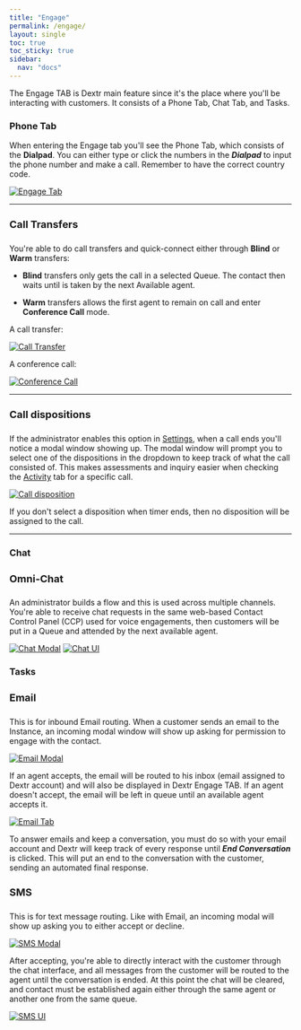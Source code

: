 ```yaml
---
title: "Engage"
permalink: /engage/
layout: single
toc: true
toc_sticky: true
sidebar: 
  nav: "docs"
---
```


The Engage TAB is Dextr main feature since it's the place where you'll be interacting with customers. It consists of a Phone Tab, Chat Tab, and Tasks. 

### Phone Tab

When entering the Engage tab you'll see the Phone Tab, which consists of the **Dialpad**. You can either type or click the numbers in the ***Dialpad*** to input the phone number and make a call. Remember to have the correct country code.

[![Engage Tab](/assets/images/Engage/engage-tab.jpg)](/assets/images/Engage/engage-tab.jpg)


----

#### Call Transfers

You're able to do call transfers and quick-connect either through **Blind** or **Warm** transfers: 

- **Blind** transfers only gets the call in a selected Queue. The contact then waits until is taken by the next Available agent.

- **Warm** transfers allows the first agent to remain on call and enter **Conference Call** mode.

A call transfer:

[![Call Transfer](/assets/images/Engage/transfer-call.jpg)](/assets/images/Engage/transfer-call.jpg)

A conference call:

[![Conference Call](/assets/images/Engage/conference-call.jpg)](/assets/images/Engage/conference-call.jpg)

----
#### Call dispositions

If the administrator enables this option in [Settings](/settings/), when a call ends you'll notice a modal window showing up. The modal window will prompt you to select one of the dispositions in the dropdown to keep track of what the call consisted of. This makes assessments and inquiry easier when checking the [Activity](/activity/) tab for a specific call.

[![Call disposition](/assets/images/Engage/call-disposition.jpg)](/assets/images/Engage/call-disposition.jpg)

If you don't select a disposition when timer ends, then no disposition will be assigned to the call.

----

### Chat

#### Omni-Chat

An administrator builds a flow and this is used across multiple channels. You're able to receive chat requests in the same web-based Contact Control Panel (CCP) used for voice engagements, then customers will be put in a Queue and attended by the next available agent.

[![Chat Modal](/assets/images/Engage/chat-modal.jpg)](/assets/images/Engage/chat-modal.jpg)
[![Chat UI](/assets/images/Engage/chat-ui.jpg)](/assets/images/Engage/chat-ui.jpg)

### Tasks

#### Email

This is for inbound Email routing. When a customer sends an email to the Instance, an incoming modal window will show up asking for permission to engage with the contact.

[![Email Modal](/assets/images/emailDocs.jpg)](/assets/images/emailDocs.jpg)

If an agent accepts, the email will be routed to his inbox (email assigned to Dextr account) and will also be displayed in Dextr Engage TAB. If an agent doesn't accept, the email will be left in queue until an available agent accepts it.

[![Email Tab](/assets/images/emailTab.jpg)](/assets/images/emailTab.jpg)

To answer emails and keep a conversation, you must do so with your email account and Dextr will keep track of every response until ***End Conversation*** is clicked. This will put an end to the conversation with the customer, sending an automated final response.  

#### SMS 

This is for text message routing. Like with Email, an incoming modal will show up asking you to either accept or decline.

[![SMS Modal](/assets/images/sms-modal.jpg)](/assets/images/sms-modal.jpg)

After accepting, you're able to directly interact with the customer through the chat interface, and all messages from the customer will be routed to the agent until the conversation is ended. At this point the chat will be cleared, and contact must be established again either through the same agent or another one from the same queue.

[![SMS UI](/assets/images/sms-ui.jpg)](/assets/images/sms-ui.jpg)



<style>
   h4 {
      font-size: 18px;
   }
</style>